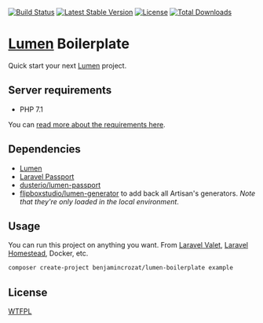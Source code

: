 [![Build Status](https://travis-ci.org/benjamincrozat/lumen-boilerplate.svg?branch=master)](https://travis-ci.org/benjamincrozat/lumen-boilerplate)
[![Latest Stable Version](https://poser.pugx.org/benjamincrozat/lumen-boilerplate/v/stable)](https://packagist.org/packages/benjamincrozat/lumen-boilerplate)
[![License](https://poser.pugx.org/benjamincrozat/lumen-boilerplate/license)](https://packagist.org/packages/benjamincrozat/lumen-boilerplate)
[![Total Downloads](https://poser.pugx.org/benjamincrozat/lumen-boilerplate/downloads)](https://packagist.org/packages/benjamincrozat/lumen-boilerplate)

# [Lumen](https://lumen.laravel.com/docs) Boilerplate

Quick start your next [Lumen](https://lumen.laravel.com/docs) project.

## Server requirements

- PHP 7.1

You can [read more about the requirements here](https://lumen.laravel.com/docs/5.5/installation#server-requirements).

## Dependencies

- [Lumen](https://lumen.laravel.com/docs)
- [Laravel Passport](https://laravel.com/docs/passport)
- [dusterio/lumen-passport](https://github.com/dusterio/lumen-passport)
- [flipboxstudio/lumen-generator](https://github.com/flipboxstudio/lumen-generator) to add back all Artisan's generators. *Note that they're only loaded in the local environment*.

## Usage

You can run this project on anything you want. From [Laravel Valet](https://laravel.com/docs/valet), [Laravel Homestead](https://laravel.com/docs/homestead), Docker, etc.

```bash
composer create-project benjamincrozat/lumen-boilerplate example
```

## License

[WTFPL](http://www.wtfpl.net/about/)
